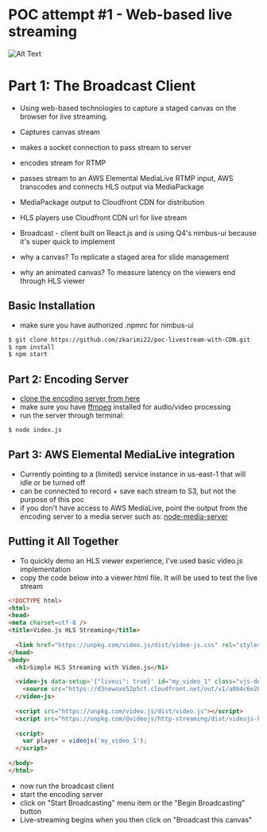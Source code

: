 # POC attempt #1 - Web-based live streaming


![Alt Text](https://previewpod.com/gifSample.gif)



# Part 1: The Broadcast Client
- Using web-based technologies to capture a staged canvas on the browser for live streaming. 
- Captures canvas stream
- makes a socket connection to pass stream to server
- encodes stream for RTMP
- passes stream to an AWS Elemental MediaLive RTMP input, AWS transcodes and connects HLS output via MediaPackage
- MediaPackage output to Cloudfront CDN for distribution
- HLS players use Cloudfront CDN url for live stream 


- Broadcast - client built on React.js and is using Q4's nimbus-ui because it's super quick to implement 
- why a canvas? To replicate a staged area for slide management 
- why an animated canvas? To measure latency on the viewers end through HLS viewer

## Basic Installation

- make sure you have authorized .npmrc for nimbus-ui

```sh
$ git clone https://github.com/zkarimi22/poc-livestream-with-CDN.git
$ npm install
$ npm start
``` 

## Part 2: Encoding Server 

- [clone the encoding server from here](https://github.com/zkarimi22/poc-livestream_encoding-server)
- make sure you have [ffmpeg](https://www.ffmpeg.org/download.html) installed for audio/video processing 
- run the server through terminal: 

```sh
$ node index.js 
```  

## Part 3: AWS Elemental MediaLive integration

- Currently pointing to a (limited) service instance in us-east-1 that will idle or be turned off 
- can be connected to record + save each stream to S3, but not the purpose of this poc
- if you don't have access to AWS MediaLive, point the output from the encoding server
 to a media server such as: [node-media-server](https://www.npmjs.com/package/node-media-server?activeTab=readme)


## Putting it All Together 

- To quickly demo an HLS viewer experience, I've.used basic video.js implementation
- copy the code below into a viewer.html file. It will be used to test the live stream 

```html
<!DOCTYPE html>
<html>
<head>
<meta charset=utf-8 />
<title>Video.js HLS Streaming</title>
  
  <link href="https://unpkg.com/video.js/dist/video-js.css" rel="stylesheet">
</head>
<body>
  <h1>Simple HLS Streaming with Video.js</h1>

  <video-js data-setup='{"liveui": true}' id="my_video_1" class="vjs-default-skin" controls preload="auto" width="640" height="268">
    <source src="https://d3newoxe52p5ct.cloudfront.net/out/v1/a0b4c6e201e0418699f173ca72e08924/index.m3u8" type="application/x-mpegURL">
  </video-js>
  
  <script src="https://unpkg.com/video.js/dist/video.js"></script>
  <script src="https://unpkg.com/@videojs/http-streaming/dist/videojs-http-streaming.js"></script>
  
  <script>
    var player = videojs('my_video_1');
  </script>
  
</body>
</html>
```





- now run the broadcast client 
- start the encoding server
- click on "Start Broadcasting" menu item or the "Begin Broadcasting" button
- Live-streaming begins when you then click on "Broadcast this canvas"

